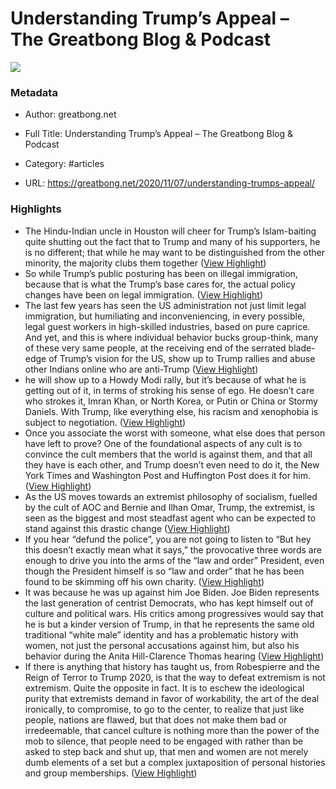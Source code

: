 # Understanding Trump’s Appeal – The Greatbong Blog & Podcast

![](https://readwise-assets.s3.amazonaws.com/static/images/article1.be68295a7e40.png)

### Metadata

- Author: greatbong.net
- Full Title: Understanding Trump’s Appeal – The Greatbong Blog & Podcast
- Category: #articles


- URL: https://greatbong.net/2020/11/07/understanding-trumps-appeal/

### Highlights

- The Hindu-Indian uncle in Houston will cheer for Trump’s Islam-baiting quite shutting out the fact that to Trump and many of his supporters, he is no different; that while he may want to be distinguished from the other minority, the majority clubs them together ([View Highlight](https://instapaper.com/read/1359604875/14521005))
- So while Trump’s public posturing has been on illegal immigration, because that is what the Trump’s base cares for, the actual policy changes have been on legal immigration. ([View Highlight](https://instapaper.com/read/1359604875/14521018))
- The last few years has seen the US administration not just limit legal immigration, but humiliating and inconveniencing, in every possible, legal guest workers in high-skilled industries, based on pure caprice. And yet, and this is where individual behavior bucks group-think, many of these very same people, at the receiving end of the serrated blade-edge of Trump’s vision for the US, show up to Trump rallies and abuse other Indians online who are anti-Trump ([View Highlight](https://instapaper.com/read/1359604875/14521025))
- he will show up to a Howdy Modi rally, but it’s because of what he is getting out of it, in terms of stroking his sense of ego. He doesn’t care who strokes it, Imran Khan, or North Korea, or Putin or China or Stormy Daniels. With Trump, like everything else, his racism and xenophobia is subject to negotiation. ([View Highlight](https://instapaper.com/read/1359604875/14521134))
- Once you associate the worst with someone, what else does that person have left to prove? One of the foundational aspects of any cult is to convince the cult members that the world is against them, and that all they have is each other, and Trump doesn’t even need to do it, the New York Times and Washington Post and Huffington Post does it for him. ([View Highlight](https://instapaper.com/read/1359604875/14521144))
- As the US moves towards an extremist philosophy of socialism, fuelled by the cult of AOC and Bernie and Ilhan Omar, Trump, the extremist, is seen as the biggest and most steadfast agent who can be expected to stand against this drastic change ([View Highlight](https://instapaper.com/read/1359604875/14521157))
- If you hear “defund the police”, you are not going to listen to “But hey this doesn’t exactly mean what it says,” the provocative three words are enough to drive you into the arms of the “law and order” President, even though the President himself is so “law and order” that he has been found to be skimming off his own charity. ([View Highlight](https://instapaper.com/read/1359604875/14521182))
- It was because he was up against him Joe Biden. Joe Biden represents the last generation of centrist Democrats, who has kept himself out of culture and political wars. His critics among progressives would say that he is but a kinder version of Trump, in that he represents the same old traditional “white male” identity and has a problematic history with women, not just the personal accusations against him, but also his behavior during the Anita Hill-Clarence Thomas hearing ([View Highlight](https://instapaper.com/read/1359604875/14521187))
- If there is anything that history has taught us, from Robespierre and the Reign of Terror to Trump 2020, is that the way to defeat extremism is not extremism. Quite the opposite in fact. It is to eschew the ideological purity that extremists demand in favor of workability, the art of the deal ironically, to compromise, to go to the center, to realize that just like people, nations are flawed, but that does not make them bad or irredeemable, that cancel culture is nothing more than the power of the mob to silence, that people need to be engaged with rather than be asked to step back and shut up, that men and women are not merely dumb elements of a set but a complex juxtaposition of personal histories and group memberships. ([View Highlight](https://instapaper.com/read/1359604875/14521202))
